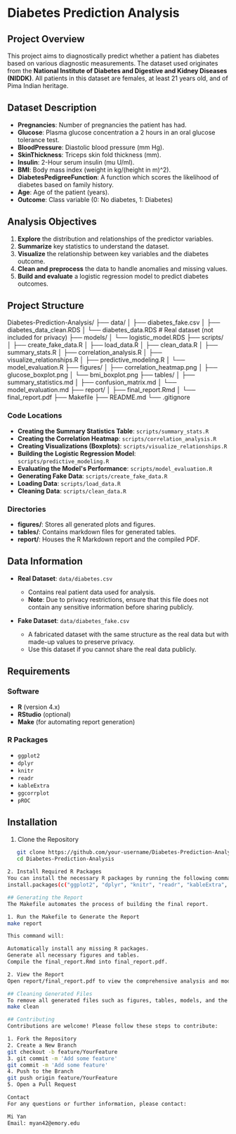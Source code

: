 # Diabetes Prediction Analysis

## Project Overview

This project aims to diagnostically predict whether a patient has diabetes based on various diagnostic measurements. The dataset used originates from the **National Institute of Diabetes and Digestive and Kidney Diseases (NIDDK)**. All patients in this dataset are females, at least 21 years old, and of Pima Indian heritage.

## Dataset Description

- **Pregnancies**: Number of pregnancies the patient has had.
- **Glucose**: Plasma glucose concentration a 2 hours in an oral glucose tolerance test.
- **BloodPressure**: Diastolic blood pressure (mm Hg).
- **SkinThickness**: Triceps skin fold thickness (mm).
- **Insulin**: 2-Hour serum insulin (mu U/ml).
- **BMI**: Body mass index (weight in kg/(height in m)^2).
- **DiabetesPedigreeFunction**: A function which scores the likelihood of diabetes based on family history.
- **Age**: Age of the patient (years).
- **Outcome**: Class variable (0: No diabetes, 1: Diabetes)

## Analysis Objectives

1. **Explore** the distribution and relationships of the predictor variables.
2. **Summarize** key statistics to understand the dataset.
3. **Visualize** the relationship between key variables and the diabetes outcome.
4. **Clean and preprocess** the data to handle anomalies and missing values.
5. **Build and evaluate** a logistic regression model to predict diabetes outcomes.

## Project Structure

Diabetes-Prediction-Analysis/
├── data/
│   ├── diabetes_fake.csv
│   ├── diabetes_data_clean.RDS
│   └── diabetes_data.RDS           # Real dataset (not included for privacy)
├── models/
│   └── logistic_model.RDS
├── scripts/
│   ├── create_fake_data.R
│   ├── load_data.R
│   ├── clean_data.R
│   ├── summary_stats.R
│   ├── correlation_analysis.R
│   ├── visualize_relationships.R
│   ├── predictive_modeling.R
│   └── model_evaluation.R
├── figures/
│   ├── correlation_heatmap.png
│   ├── glucose_boxplot.png
│   └── bmi_boxplot.png
├── tables/
│   ├── summary_statistics.md
│   ├── confusion_matrix.md
│   └── model_evaluation.md
├── report/
│   ├── final_report.Rmd
│   └── final_report.pdf
├── Makefile
├── README.md
└── .gitignore

### Code Locations

- **Creating the Summary Statistics Table**: `scripts/summary_stats.R`
- **Creating the Correlation Heatmap**: `scripts/correlation_analysis.R`
- **Creating Visualizations (Boxplots)**: `scripts/visualize_relationships.R`
- **Building the Logistic Regression Model**: `scripts/predictive_modeling.R`
- **Evaluating the Model's Performance**: `scripts/model_evaluation.R`
- **Generating Fake Data**: `scripts/create_fake_data.R`
- **Loading Data**: `scripts/load_data.R`
- **Cleaning Data**: `scripts/clean_data.R`

### Directories

- **figures/**: Stores all generated plots and figures.
- **tables/**: Contains markdown files for generated tables.
- **report/**: Houses the R Markdown report and the compiled PDF.

## Data Information

- **Real Dataset**: `data/diabetes.csv`
  - Contains real patient data used for analysis.
  - **Note**: Due to privacy restrictions, ensure that this file does not contain any sensitive information before sharing publicly.
  
- **Fake Dataset**: `data/diabetes_fake.csv`
  - A fabricated dataset with the same structure as the real data but with made-up values to preserve privacy.
  - Use this dataset if you cannot share the real data publicly.

## Requirements

### Software

- **R** (version 4.x)
- **RStudio** (optional)
- **Make** (for automating report generation)

### R Packages

- `ggplot2`
- `dplyr`
- `knitr`
- `readr`
- `kableExtra`
- `ggcorrplot`
- `pROC`

## Installation

1. Clone the Repository

```bash
   git clone https://github.com/your-username/Diabetes-Prediction-Analysis.git
   cd Diabetes-Prediction-Analysis
   
2. Install Required R Packages
You can install the necessary R packages by running the following command in R or RStudio:
install.packages(c("ggplot2", "dplyr", "knitr", "readr", "kableExtra", "ggcorrplot", "pROC"))

## Generating the Report
The Makefile automates the process of building the final report.

1. Run the Makefile to Generate the Report
make report

This command will:

Automatically install any missing R packages.
Generate all necessary figures and tables.
Compile the final_report.Rmd into final_report.pdf.

2. View the Report
Open report/final_report.pdf to view the comprehensive analysis and model evaluation.

## Cleaning Generated Files
To remove all generated files such as figures, tables, models, and the final report PDF, run:
make clean

## Contributing
Contributions are welcome! Please follow these steps to contribute:

1. Fork the Repository
2. Create a New Branch
git checkout -b feature/YourFeature
3. git commit -m 'Add some feature'
git commit -m 'Add some feature'
4. Push to the Branch
git push origin feature/YourFeature
5. Open a Pull Request

Contact
For any questions or further information, please contact:

Mi Yan
Email: myan42@emory.edu

